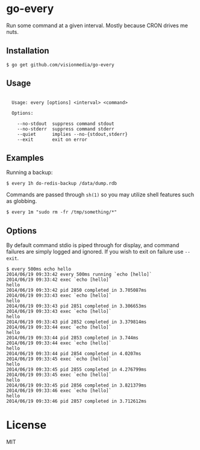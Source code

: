 
# go-every

 Run some command at a given interval. Mostly because CRON drives me nuts.

## Installation

```
$ go get github.com/visionmedia/go-every
```

## Usage

```

  Usage: every [options] <interval> <command>

  Options:

    --no-stdout  suppress command stdout
    --no-stderr  suppress command stderr
    --quiet      implies --no-{stdout,stderr}
    --exit       exit on error

```

## Examples

  Running a backup:

```
$ every 1h do-redis-backup /data/dump.rdb
```

  Commands are passed through `sh(1)` so you may utilize
  shell features such as globbing.

```
$ every 1m "sudo rm -fr /tmp/something/*"
```

## Options

  By default command stdio is piped through for display, and command failures are simply logged and ignored. If you wish to exit on failure use `--exit`.

```
$ every 500ms echo hello
2014/06/19 09:33:42 every 500ms running `echo [hello]`
2014/06/19 09:33:42 exec `echo [hello]`
hello
2014/06/19 09:33:42 pid 2850 completed in 3.705087ms
2014/06/19 09:33:43 exec `echo [hello]`
hello
2014/06/19 09:33:43 pid 2851 completed in 3.306653ms
2014/06/19 09:33:43 exec `echo [hello]`
hello
2014/06/19 09:33:43 pid 2852 completed in 3.379814ms
2014/06/19 09:33:44 exec `echo [hello]`
hello
2014/06/19 09:33:44 pid 2853 completed in 3.744ms
2014/06/19 09:33:44 exec `echo [hello]`
hello
2014/06/19 09:33:44 pid 2854 completed in 4.0207ms
2014/06/19 09:33:45 exec `echo [hello]`
hello
2014/06/19 09:33:45 pid 2855 completed in 4.276799ms
2014/06/19 09:33:45 exec `echo [hello]`
hello
2014/06/19 09:33:45 pid 2856 completed in 3.821379ms
2014/06/19 09:33:46 exec `echo [hello]`
hello
2014/06/19 09:33:46 pid 2857 completed in 3.712612ms
```

# License

MIT